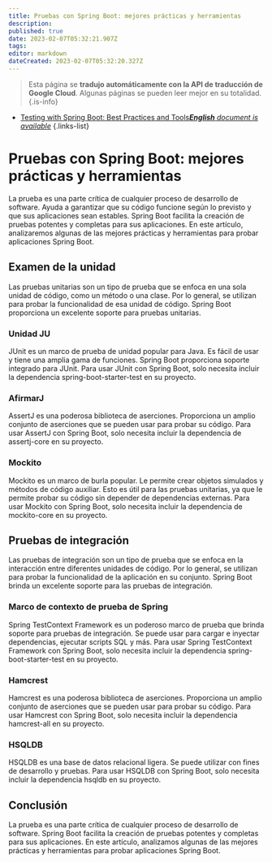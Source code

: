 ```yaml
---
title: Pruebas con Spring Boot: mejores prácticas y herramientas
description: 
published: true
date: 2023-02-07T05:32:21.907Z
tags: 
editor: markdown
dateCreated: 2023-02-07T05:32:20.327Z
---
```


> Esta página se **tradujo automáticamente con la API de traducción de Google Cloud**.
Algunas páginas se pueden leer mejor en su totalidad.{.is-info}



- [Testing with Spring Boot: Best Practices and Tools***English** document is available*](/en/Knowledge-base/Spring-Boot/testing-with-spring-boot-best-practices-and-tools)
{.links-list}


# Pruebas con Spring Boot: mejores prácticas y herramientas

La prueba es una parte crítica de cualquier proceso de desarrollo de software. Ayuda a garantizar que su código funcione según lo previsto y que sus aplicaciones sean estables. Spring Boot facilita la creación de pruebas potentes y completas para sus aplicaciones. En este artículo, analizaremos algunas de las mejores prácticas y herramientas para probar aplicaciones Spring Boot.

## Examen de la unidad

Las pruebas unitarias son un tipo de prueba que se enfoca en una sola unidad de código, como un método o una clase. Por lo general, se utilizan para probar la funcionalidad de esa unidad de código. Spring Boot proporciona un excelente soporte para pruebas unitarias.

### Unidad JU

JUnit es un marco de prueba de unidad popular para Java. Es fácil de usar y tiene una amplia gama de funciones. Spring Boot proporciona soporte integrado para JUnit. Para usar JUnit con Spring Boot, solo necesita incluir la dependencia spring-boot-starter-test en su proyecto.

### AfirmarJ

AssertJ es una poderosa biblioteca de aserciones. Proporciona un amplio conjunto de aserciones que se pueden usar para probar su código. Para usar AssertJ con Spring Boot, solo necesita incluir la dependencia de assertj-core en su proyecto.

### Mockito

Mockito es un marco de burla popular. Le permite crear objetos simulados y métodos de código auxiliar. Esto es útil para las pruebas unitarias, ya que le permite probar su código sin depender de dependencias externas. Para usar Mockito con Spring Boot, solo necesita incluir la dependencia de mockito-core en su proyecto.

## Pruebas de integración

Las pruebas de integración son un tipo de prueba que se enfoca en la interacción entre diferentes unidades de código. Por lo general, se utilizan para probar la funcionalidad de la aplicación en su conjunto. Spring Boot brinda un excelente soporte para las pruebas de integración.

### Marco de contexto de prueba de Spring

Spring TestContext Framework es un poderoso marco de prueba que brinda soporte para pruebas de integración. Se puede usar para cargar e inyectar dependencias, ejecutar scripts SQL y más. Para usar Spring TestContext Framework con Spring Boot, solo necesita incluir la dependencia spring-boot-starter-test en su proyecto.

### Hamcrest

Hamcrest es una poderosa biblioteca de aserciones. Proporciona un amplio conjunto de aserciones que se pueden usar para probar su código. Para usar Hamcrest con Spring Boot, solo necesita incluir la dependencia hamcrest-all en su proyecto.

### HSQLDB

HSQLDB es una base de datos relacional ligera. Se puede utilizar con fines de desarrollo y pruebas. Para usar HSQLDB con Spring Boot, solo necesita incluir la dependencia hsqldb en su proyecto.

## Conclusión

La prueba es una parte crítica de cualquier proceso de desarrollo de software. Spring Boot facilita la creación de pruebas potentes y completas para sus aplicaciones. En este artículo, analizamos algunas de las mejores prácticas y herramientas para probar aplicaciones Spring Boot.